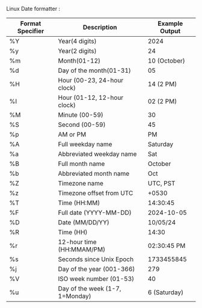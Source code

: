 Linux Date formatter :

|    Format Specifier   |  Description  | Example Output |
| ------------- | ------------- | ------------- |  
|%Y	|Year(4 digits)|	2024|
|%y	|Year(2 digits)|	24 |
|%m	|Month(01-12)|	10 (October)|
|%d	|Day of the month(01-31)|	05|
|%H	|Hour (00-23, 24-hour clock)|	14 (2 PM)|
|%I	|Hour (01-12, 12-hour clock)|	02 (2 PM)|
|%M	|Minute (00-59)|	30|
|%S	|Second (00-59)	|45|
|%p	|AM or PM |PM|
|%A	|Full weekday name|	Saturday |
|%a	|Abbreviated weekday name	|Sat|
|%B	|Full month name	| October|
|%b	|Abbreviated month name|	Oct|
|%Z	|Timezone name	|UTC, PST|
|%z	|Timezone offset from UTC	|+0530|
|%T	|Time (HH:MM)	|14:30:45|
|%F	|Full date (YYYY-MM-DD)	|2024-10-05|
|%D	|Date (MM/DD/YY)	|10/05/24|
|%R	|Time (HH)	|14:30|
|%r	|12-hour time (HH:MMAM/PM)	|02:30:45 PM|
|%s	|Seconds since Unix Epoch	|1733455845|
|%j	|Day of the year (001-366)	|279|
|%V	|ISO week number (01-53)	|40|
|%u	|Day of the week (1-7, 1=Monday)	|6 (Saturday)|
